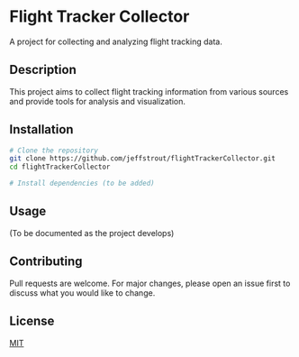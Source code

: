 # Flight Tracker Collector

A project for collecting and analyzing flight tracking data.

## Description

This project aims to collect flight tracking information from various sources and provide tools for analysis and visualization.

## Installation

```bash
# Clone the repository
git clone https://github.com/jeffstrout/flightTrackerCollector.git
cd flightTrackerCollector

# Install dependencies (to be added)
```

## Usage

(To be documented as the project develops)

## Contributing

Pull requests are welcome. For major changes, please open an issue first to discuss what you would like to change.

## License

[MIT](https://choosealicense.com/licenses/mit/)
